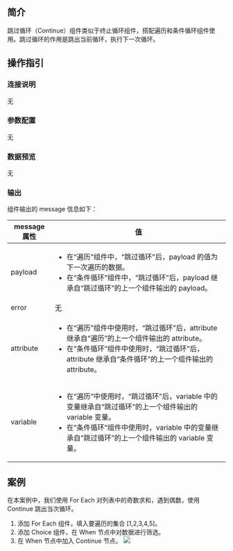 ## 简介

跳过循环（Continue）组件类似于终止循环组件，搭配遍历和条件循环组件使用。跳过循环的作用是跳出当前循环，执行下一次循环。

## 操作指引

### 连接说明

无

### 参数配置

无

### 数据预览

无

### 输出

组件输出的 message 信息如下：

| message 属性 | 值                                                           |
| ----------- | ------------------------------------------------------------ |
| payload     | <ul><li>在“遍历”组件中，“跳过循环”后，payload 的值为下一次遍历的数据。</li><li>在“条件循环”组件中，“跳过循环”后，payload 继承自“跳过循环”的上一个组件输出的 payload。</li></ul> |
| error       | 无                                                           |
| attribute   | <ul><li>在“遍历”组件中使用时，“跳过循环”后，attribute 继承自“遍历”的上一个组件输出的 attribute。</li><li>在“条件循环”组件中使用时，“跳过循环”后，attribute 继承自“条件循环”的上一个组件输出的 attribute。</li></ul> |
| variable    | <ul><li>在“遍历”中使用时，“跳过循环”后，variable 中的变量继承自“跳过循环”的上一个组件输出的 variable 变量。</li><li>在“条件循环”组件中使用时，variable 中的变量继承自“跳过循环”的上一个组件输出的 variable 变量。</li></ul> |

## 案例

在本案例中，我们使用 For Each 对列表中的奇数求和，遇到偶数，使用 Continue 跳出当次循环。
1. 添加 For Each 组件，填入要遍历的集合 [1,2,3,4,5]。
2. 添加 Choice 组件，在 When 节点中对数据进行筛选。
3. 在 When 节点中加入 Continue 节点。
![](https://staticintl.cloudcachetci.com/yehe/backend-news/fsmI766_1.png)
